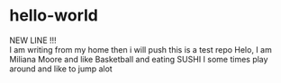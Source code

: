 # hello-world
NEW LINE !!!  
I am writing from my home then i will push
this is a test repo
Helo, I am Miliana Moore and like Basketball and eating SUSHI
I some times play around and like to jump alot
